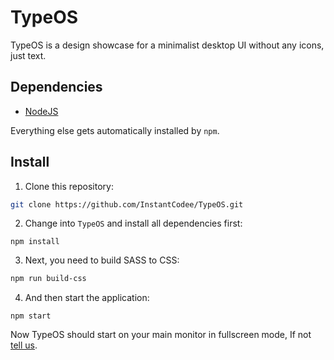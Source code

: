 # TypeOS
TypeOS is a design showcase for a minimalist desktop UI without any icons, just text.

## Dependencies
* [NodeJS](https://nodejs.org/en/download/)

Everything else gets automatically installed by `npm`. 

## Install
1. Clone this repository:
```sh
git clone https://github.com/InstantCodee/TypeOS.git
```
2. Change into `TypeOS` and install all dependencies first:
```
npm install
```
3. Next, you need to build SASS to CSS:
```sh
npm run build-css 
```
4. And then start the application:
```
npm start
```
Now TypeOS should start on your main monitor in fullscreen mode, If not [tell us](https://github.com/InstantCodee/TypeOS/issues/new).